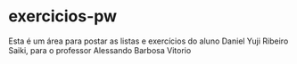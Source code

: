 # exercicios-pw
Esta é um área para postar as listas e exercícios do aluno Daniel Yuji Ribeiro Saiki, para o professor Alessando Barbosa Vitorio
